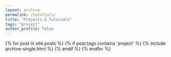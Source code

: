```yaml
---
layout: archive
permalink: /tutorials/
title: "Projects & Tutorials"
tags: "project"
author_profile: false
---
```

{% for post in site.posts %}
 {% if post.tags contains 'project' %}
  {% include archive-single.html %}
 {% endif %}
{% endfor %}
